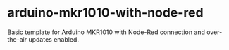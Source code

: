# arduino-mkr1010-with-node-red
Basic template for Arduino MKR1010 with Node-Red connection and over-the-air updates enabled.
